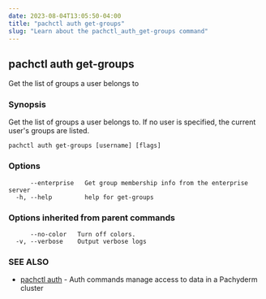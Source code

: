 ```yaml
---
date: 2023-08-04T13:05:50-04:00
title: "pachctl auth get-groups"
slug: "Learn about the pachctl_auth_get-groups command"
---
```


## pachctl auth get-groups

Get the list of groups a user belongs to

### Synopsis

Get the list of groups a user belongs to. If no user is specified, the current user's groups are listed.

```
pachctl auth get-groups [username] [flags]
```

### Options

```
      --enterprise   Get group membership info from the enterprise server
  -h, --help         help for get-groups
```

### Options inherited from parent commands

```
      --no-color   Turn off colors.
  -v, --verbose    Output verbose logs
```

### SEE ALSO

* [pachctl auth](/commands/pachctl_auth/)	 - Auth commands manage access to data in a Pachyderm cluster

